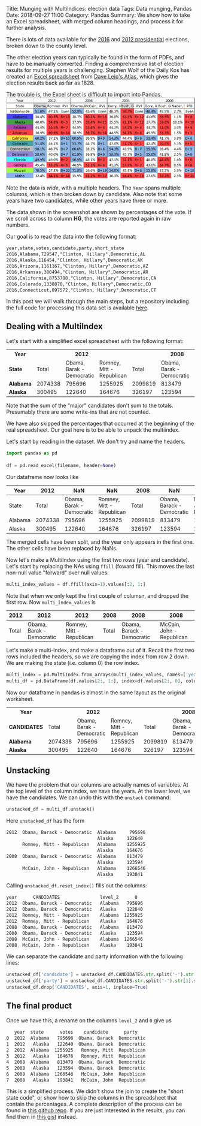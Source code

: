 Title: Munging with MultiIndices: election data
Tags: Data munging, Pandas
Date: 2018-09-27 11:00
Category: Pandas 
Summary: We show how to take an Excel spreadsheet, with merged column headings, and process it for further analysis.

There is lots of data available for the [2016](https://data.opendatasoft.com/explore/dataset/usa-2016-presidential-election-by-county@public/) and [2012 presidential](https://www.kaggle.com/joelwilson/2012-2016-presidential-elections) elections, broken down to the county level.

The other election years can typically be found in the form of PDFs, and have to be manually converted. Finding a comprehensive list of election results for multiple years is challenging. Stephen Wolf of the Daily Kos has created an [Excel spreadsheet](https://drive.google.com/folderview?id=0Bz_uFI8VY7xLekx0cWdVcGhJblk&usp=sharing) from [Dave Leip's Atlas](http://uselectionatlas.org/), which gives the election results back as far as 1828.

The trouble is, the Excel sheet is difficult to import into Pandas.
![Screenshot of presidential election spreadsheet](images/presidential_spreadsheet_screenshot.png)


Note the data is _wide_, with a multiple headers. The `Year` spans multiple columns, which is then broken down by candidate. Also note that some years have two candidates, while other years have three or more.

The data shown in the screenshot are shown by percentages of the vote. If we scroll across to column **HG**, the votes are reported again in raw numbers.

Our goal is to read the data into the following format:
```
year,state,votes,candidate,party,short_state
2016,Alabama,729547,"Clinton, Hillary",Democratic,AL
2016,Alaska,116454,"Clinton, Hillary",Democratic,AK
2016,Arizona,1161167,"Clinton, Hillary",Democratic,AZ
2016,Arkansas,380494,"Clinton, Hillary",Democratic,AR
2016,California,8753788,"Clinton, Hillary",Democratic,CA
2016,Colorado,1338870,"Clinton, Hillary",Democratic,CO
2016,Connecticut,897572,"Clinton, Hillary",Democratic,CT
```

In this post we will walk through the main steps, but a repository including the full code for processing this data set is available [here](https://github.com/kiwidamien/presidential_election_data).

## Dealing with a MultiIndex

Let's start with a simplified excel spreadsheet with the following format:

<table>
<tr>
  <th>Year</th>
  <th colspan=3 style="text-align:center">2012</th>
  <th colspan=3 style="text-align:center">2008</th>
</tr>
<tr>
  <td><b>State</b></td>
  <td>Total</td>
  <td>Obama, Barak -  Democratic</td>
  <td>Romney, Mitt - Republican </td>
  <td>Total</td>
  <td>Obama, Barak -  Democratic</td>
  <td>McCain, John - Republican </td>
</tr>
<tr>
  <td><b>Alabama</b></td>
  <td>2074338</td>
  <td>795696</td>
  <td>1255925</td>
  <td>2099819</td>
  <td>813479</td>
  <td>1266546</td>
</tr>
<tr>
  <td><b>Alaska</b></td>
  <td>300495</td>
  <td>122640</td>
  <td>164676</td>
  <td>326197</td>
  <td>123594</td>
  <td>193841</td>
</tr>
</table>


Note that the sum of the "major" candidates don't sum to the totals. Presumably there are some write-ins that are not counted.

We have also skipped the percentages that occurred at the beginning of the real spreadsheet. Our goal here is to be able to unpack the multiindex.

Let's start by reading in the dataset. We don't try and name the headers.
```python
import pandas as pd

df = pd.read_excel(filename, header=None)
```
Our dataframe now looks like

| Year | 2012  | NaN | NaN | 2008 | NaN | NaN |
| --- | --- | --- | --- | --- | --- | --- |
| State | Total |  Obama, Barak -  Democratic | Romney, Mitt - Republican | Total |	Obama, Barack - Democratic |	McCain, John - Republican |
|Alabama |  2074338 | 795696	| 1255925 | 2099819 | 813479 | 1266546 |
|Alaska | 300495 |	122640 | 164676 |326197 |	123594 | 	193841 |

The merged cells have been split, and the year only appears in the first one. The other cells have been replaced by NaNs.

Now let's make a MultiIndex using the first two rows (year and candidate). Let's start by replacing the NAs using `ffill` (foward fill). This moves the last non-null value "forward" over null values:
```python
multi_index_values = df.ffill(axis=1).values[:2, 1:]
```
Note that when we only kept the first couple of columsn, and dropped the first row. Now `multi_index_values` is

| 2012  | 2012 | 2012 | 2008 | 2008 | 2008 |
| --- | --- | --- | --- | --- | --- |
| Total |  Obama, Barak -  Democratic | Romney, Mitt - Republican | Total |	Obama, Barack - Democratic |	McCain, John - Republican |

Let's make a multi-index, and make a dataframe out of it. Recall the first two rows included the headers, so we are copying the index from row 2 down. We are making the state (i.e. column 0) the row index.
```python
multi_index = pd.MultiIndex.from_arrays(multi_index_values, names=['year', 'CANDIDATES'])
multi_df = pd.DataFrame(df.values[2:, 1:], index=df.values[2:, 0], columns=multi_index)
```
Now our dataframe in pandas is almost in the same layout as the original worksheet.

<table>
<tr>
  <th>Year</th>
  <th colspan=3 style="text-align:center">2012</th>
  <th colspan=3 style="text-align:center">2008</th>
</tr>
<tr>
  <td><b>CANDIDATES</b></td>
  <td>Total</td>
  <td>Obama, Barak -  Democratic</td>
  <td>Romney, Mitt - Republican </td>
  <td>Total</td>
  <td>Obama, Barak -  Democratic</td>
  <td>McCain, John - Republican </td>
</tr>
<tr>
  <td><b>Alabama</b></td>
  <td>2074338</td>
  <td>795696</td>
  <td>1255925</td>
  <td>2099819</td>
  <td>813479</td>
  <td>1266546</td>
</tr>
<tr>
  <td><b>Alaska</b></td>
  <td>300495</td>
  <td>122640</td>
  <td>164676</td>
  <td>326197</td>
  <td>123594</td>
  <td>193841</td>
</tr>
</table>

## Unstacking

We have the problem that our columns are actually names of variables. At the top level of the column index, we have the years. At the lower level, we have the candidates. We can undo this with the `unstack` command:
```python
unstacked_df = multi_df.unstack()
```
Here `unstacked_df` has the form

```
2012  Obama, Barack - Democratic  Alabama     795696
                                  Alaska     122640
      Romney, Mitt - Republican   Alabama    1255925
                                  Alaska     164676
2008  Obama, Barack - Democratic  Alabama    813479
                                  Alaska     123594
      McCain, John - Republican   Alabama    1266546
                                  Alaska     193841
```

Calling `unstacked_df.reset_index()` fills out the columns:
```
year      CANDIDATES               level_2      0
2012  Obama, Barack - Democratic   Alabama   795696
2012  Obama, Barack - Democratic   Alaska    122640
2012  Romney, Mitt - Republican    Alabama  1255925
2012  Romney, Mitt - Republican    Alaska    164676
2008  Obama, Barack - Democratic   Alabama   813479
2008  Obama, Barack - Democratic   Alaska    123594
2008  McCain, John - Republican    Alabama  1266546
2008  McCain, John - Republican    Alaska    193841
```

We can separate the candidate and party information with the following lines:
```python
unstacked_df['candidate'] = unstacked_df.CANDIDATES.str.split('-').str[0].str.strip()
unstacked_df['party'] = unstacked_df.CANDIDATES.str.split('-').str[1].str.strip()
unstacked_df.drop('CANDIDATES', axis=1, inplace=True)
```

## The final product

Once we have this, a rename on the columns `level_2` and `0` give us
```
   year  state      votes    candidate      party
0  2012  Alabama   795696  Obama, Barack  Democratic
1  2012   Alaska   122640  Obama, Barack  Democratic
2  2012  Alabama  1255925   Romney, Mitt  Republican
3  2012   Alaska   164676   Romney, Mitt  Republican
4  2008  Alabama   813479  Obama, Barack  Democratic
5  2008   Alaska   123594  Obama, Barack  Democratic
6  2008  Alabama  1266546   McCain, John  Republican
7  2008   Alaska   193841   McCain, John  Republican
```
This is a simplified process. We didn't show the join to create the "short state code", or show how to skip the columns in the spreadsheet that contain the percentages.  A complete description of the process can be found in [this github repo](https://github.com/kiwidamien/presidential_election_data). If you are just interested in the results, you can find them in [this gist](https://gist.github.com/kiwidamien/6b069a63fa204cd7d2b893510e2efe7c) instead.
